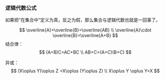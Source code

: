 ### 逻辑代数公式

如果把“在集合中”定义为真，反之为假，那么集合与逻辑代数也就是一回事了。

$$
\overline{A}+\overline{B}=\overline{AB}
\\
\overline{A}\cdot \overline{B}=\overline{A+B}
$$
结合律：
$$
(A+B)C=AC+BC
\\
AB+C=(A+C)(B+C)
$$

异或：
$$
(X\oplus Y)\oplus Z =X\oplus (Y\oplus Z)
\\
X\oplus Y \oplus Y=X
$$
